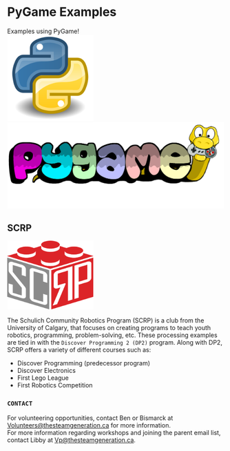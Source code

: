 # PyGame Examples
Examples using PyGame!\
<img src="assets/images/python_logo.png" alt="python_logo" width="200"/>
<img src="assets/images/pygame_logo.png" alt="pygame_logo" width="600"/>

## SCRP
<img src="assets/images/scrp_logo.png" alt="python_logo" width="200"/>


The Schulich Community Robotics Program (SCRP) is a club from the University of Calgary, that focuses on creating
programs to teach youth robotics, programming, problem-solving, etc. These processing examples are tied in with
the `Discover Programming 2 (DP2)` program. Along with DP2, SCRP offers a variety of different courses such as:

- Discover Programming (predecessor program)
- Discover Electronics
- First Lego League
- First Robotics Competition

### `CONTACT`
For volunteering opportunities, contact Ben or Bismarck at Volunteers@thesteamgeneration.ca for more information.\
For more information regarding workshops and joining the parent email list, contact Libby at Vp@thesteamgeneration.ca.